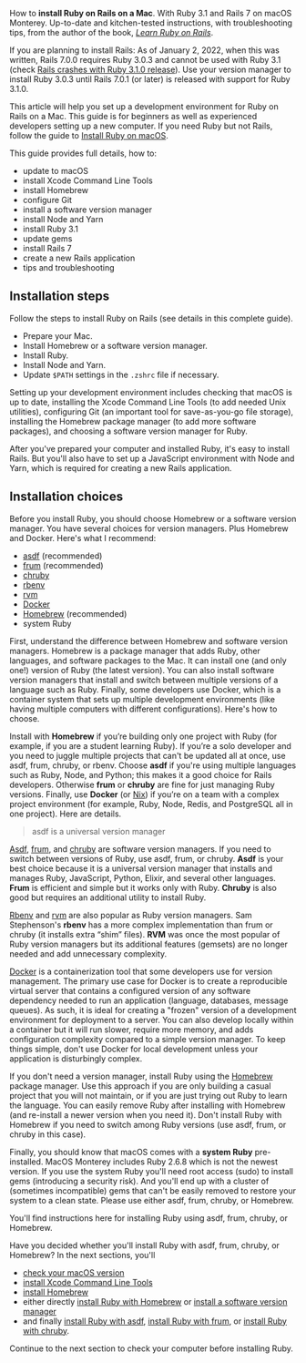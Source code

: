 How to **install Ruby on Rails on a Mac**. With Ruby 3.1 and Rails 7 on macOS Monterey. Up-to-date and kitchen-tested instructions, with troubleshooting tips, from the author of the book, _[Learn Ruby on Rails](https://learn-rails.com/)_.

If you are planning to install Rails: As of January 2, 2022, when this was written, Rails 7.0.0 requires Ruby 3.0.3 and cannot be used with Ruby 3.1 (check [Rails crashes with Ruby 3.1.0 release](https://github.com/rails/rails/issues/43998)). Use your version manager to install Ruby 3.0.3 until Rails 7.0.1 (or later) is released with support for Ruby 3.1.0.

This article will help you set up a development environment for Ruby on Rails on a Mac. This guide is for beginners as well as experienced developers setting up a new computer. If you need Ruby but not Rails, follow the guide to [Install Ruby on macOS](https://mac.install.guide/ruby/index.html).

This guide provides full details, how to:
- update to macOS
- install Xcode Command Line Tools
- install Homebrew
- configure Git
- install a software version manager
- install Node and Yarn
- install Ruby 3.1
- update gems
- install Rails 7
- create a new Rails application
- tips and troubleshooting

## Installation steps

Follow the steps to install Ruby on Rails (see details in this complete guide).
- Prepare your Mac.
- Install Homebrew or a software version manager.
- Install Ruby.
- Install Node and Yarn.
- Update `$PATH` settings in the `.zshrc` file if necessary.

Setting up your development environment includes checking that macOS is up to date, installing the Xcode Command Line Tools (to add needed Unix utilities), configuring Git (an important tool for save-as-you-go file storage), installing the Homebrew package manager (to add more software packages), and choosing a software version manager for Ruby.

After you've prepared your computer and installed Ruby, it's easy to install Rails. But you'll also have to set up a JavaScript environment with Node and Yarn, which is required for creating a new Rails application.

## Installation choices

Before you install Ruby, you should choose Homebrew or a software version manager. You have several choices for version managers. Plus Homebrew and Docker. Here's what I recommend:

- [asdf](https://asdf-vm.com/) (recommended)
- [frum](https://github.com/TaKO8Ki/frum) (recommended)
- [chruby](https://github.com/postmodern/chruby)
- [rbenv](https://github.com/sstephenson/rbenv)
- [rvm](https://rvm.io/)
- [Docker](https://www.docker.com/)
- [Homebrew](https://brew.sh/) (recommended)
- system Ruby

First, understand the difference between Homebrew and software version managers. Homebrew is a package manager that adds Ruby, other languages, and software packages to the Mac. It can install one (and only one!) version of Ruby (the latest version). You can also install software version managers that install and switch between multiple versions of a language such as Ruby. Finally, some developers use Docker, which is a container system that sets up multiple development environments (like having multiple computers with different configurations). Here's how to choose.

Install with **Homebrew** if you’re building only one project with Ruby (for example, if you are a student learning Ruby). If you’re a solo developer and you need to juggle multiple projects that can't be updated all at once, use asdf, frum, chruby, or rbenv. Choose **asdf** if you're using multiple languages such as Ruby, Node, and Python; this makes it a good choice for Rails developers. Otherwise **frum** or **chruby** are fine for just managing Ruby versions. Finally, use **Docker** (or [Nix](https://nixos.org/guides/dev-environment.html)) if you’re on a team with a complex project environment (for example, Ruby, Node, Redis, and PostgreSQL all in one project). Here are details.

> asdf is a universal version manager

[Asdf](https://asdf-vm.com/), [frum](https://github.com/TaKO8Ki/frum), and [chruby](https://github.com/postmodern/chruby) are software version managers. If you need to switch between versions of Ruby, use asdf, frum, or chruby. **Asdf** is your best choice because it is a universal version manager that installs and manages Ruby, JavaScript, Python, Elixir, and several other languages. **Frum** is efficient and simple but it works only with Ruby. **Chruby** is also good but requires an additional utility to install Ruby.

[Rbenv](https://github.com/sstephenson/rbenv) and [rvm](https://rvm.io/) are also popular as Ruby version managers. Sam Stephenson's **rbenv** has a more complex implementation than frum or chruby (it installs extra “shim” files). **RVM** was once the most popular of Ruby version managers but its additional features (gemsets) are no longer needed and add unnecessary complexity.

[Docker](https://www.docker.com/) is a containerization tool that some developers use for version management. The primary use case for Docker is to create a reproducible virtual server that contains a configured version of any software dependency needed to run an application (language, databases, message queues). As such, it is ideal for creating a "frozen" version of a development environment for deployment to a server. You can also develop locally within a container but it will run slower, require more memory, and adds configuration complexity compared to a simple version manager. To keep things simple, don't use Docker for local development unless your application is disturbingly complex.

If you don't need a version manager, install Ruby using the [Homebrew](https://brew.sh/) package manager. Use this approach if you are only building a casual project that you will not maintain, or if you are just trying out Ruby to learn the language. You can easily remove Ruby after installing with Homebrew (and re-install a newer version when you need it). Don't install Ruby with Homebrew if you need to switch among Ruby versions (use asdf, frum, or chruby in this case).

Finally, you should know that macOS comes with a **system Ruby** pre-installed. MacOS Monterey includes Ruby 2.6.8 which is not the newest version. If you use the system Ruby you'll need root access (sudo) to install gems (introducing a security risk). And you'll end up with a cluster of (sometimes incompatible) gems that can't be easily removed to restore your system to a clean state. Please use either asdf, frum, chruby, or Homebrew.

You'll find instructions here for installing Ruby using asdf, frum, chruby, or Homebrew.

Have you decided whether you'll install Ruby with asdf, frum, chruby, or Homebrew? In the next sections, you'll

- [check your macOS version](/rubyonrails/1.html)
- [install Xcode Command Line Tools](/rubyonrails/2.html)
- [install Homebrew](/rubyonrails/3.html)
- either directly [install Ruby with Homebrew](/ruby/13.html) or [install a software version manager](/rubyonrails/5.html)
- and finally [install Ruby with asdf](/rubyonrails/7.html), [install Ruby with frum](/ruby/14.html), or [install Ruby with chruby](/ruby/12.html).

Continue to the next section to check your computer before installing Ruby.
